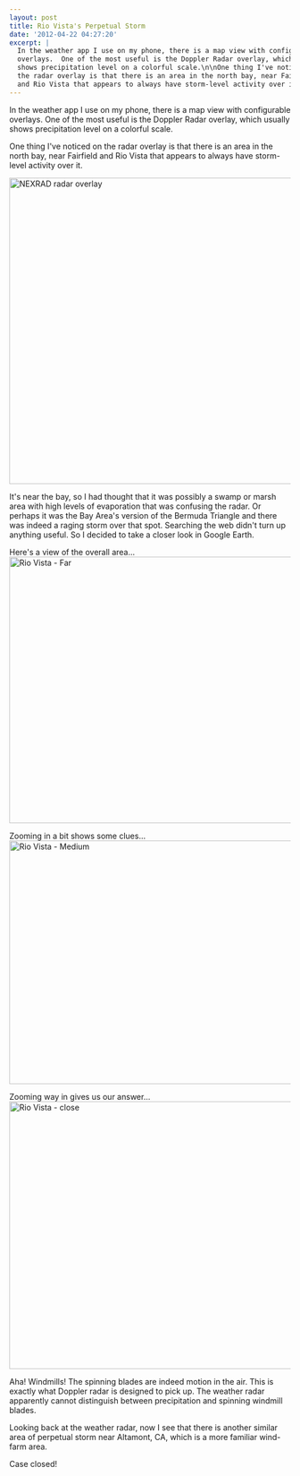 ```yaml
---
layout: post
title: Rio Vista's Perpetual Storm
date: '2012-04-22 04:27:20'
excerpt: |
  In the weather app I use on my phone, there is a map view with configurable
  overlays.  One of the most useful is the Doppler Radar overlay, which usually
  shows precipitation level on a colorful scale.\n\nOne thing I've noticed on
  the radar overlay is that there is an area in the north bay, near Fairfield
  and Rio Vista that appears to always have storm-level activity over it.
---
```


In the weather app I use on my phone, there is a map view with configurable overlays. One of the most useful is the Doppler Radar overlay, which usually shows precipitation level on a colorful scale.

One thing I've noticed on the radar overlay is that there is an area in the north bay, near Fairfield and Rio Vista that appears to always have storm-level activity over it.

<a href="http://www.flickr.com/photos/thenobot/6954885862/" title="NEXRAD radar overlay by thenobot, on Flickr"><img src="https://farm9.staticflickr.com/8142/6954885862_9acf5ab335_z.jpg" width="640" height="547" alt="NEXRAD radar overlay"></a>

It's near the bay, so I had thought that it was possibly a swamp or marsh area with high levels of evaporation that was confusing the radar. Or perhaps it was the Bay Area's version of the Bermuda Triangle and there was indeed a raging storm over that spot. Searching the web didn't turn up anything useful. So I decided to take a closer look in Google Earth.

Here's a view of the overall area...
<a href="http://www.flickr.com/photos/thenobot/6954897770/" title="Rio Vista - Far by thenobot, on Flickr"><img src="https://farm8.staticflickr.com/7108/6954897770_c89f403a7f_z.jpg" width="640" height="476" alt="Rio Vista - Far"></a>

Zooming in a bit shows some clues...
<a href="http://www.flickr.com/photos/thenobot/7100966993/" title="Rio Vista - Medium by thenobot, on Flickr"><img src="https://farm8.staticflickr.com/7044/7100966993_4b8a674191_z.jpg" width="548" height="435" alt="Rio Vista - Medium"></a>

Zooming way in gives us our answer...
<a href="http://www.flickr.com/photos/thenobot/7100966935/" title="Rio Vista - close by thenobot, on Flickr"><img src="https://farm9.staticflickr.com/8019/7100966935_b5fce8cf0f_z.jpg" width="639" height="478" alt="Rio Vista - close"></a>

Aha! Windmills! The spinning blades are indeed motion in the air. This is exactly what Doppler radar is designed to pick up. The weather radar apparently cannot distinguish between precipitation and spinning windmill blades.

Looking back at the weather radar, now I see that there is another similar area of perpetual storm near Altamont, CA, which is a more familiar wind-farm area.

Case closed!

